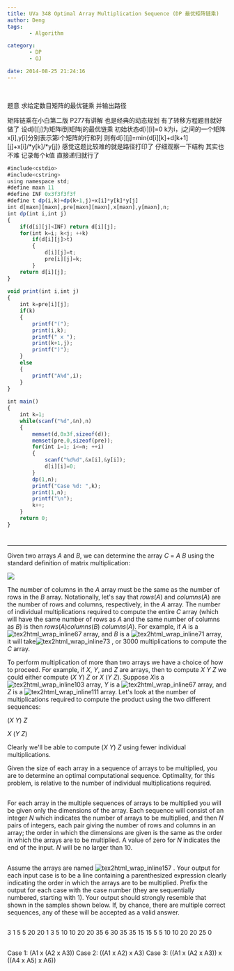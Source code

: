 ```yaml
---
title: UVa 348 Optimal Array Multiplication Sequence (DP 最优矩阵链乘)
author: Deng
tags: 
       - Algorithm

category: 
       - DP
       - OJ

date: 2014-08-25 21:24:16
---
```

﻿﻿

题意 求给定数目矩阵的最优链乘 并输出路径

矩阵链乘在小白第二版 P277有讲解 也是经典的动态规划 有了转移方程题目就好做了 设d[i][j]为矩阵i到矩阵j的最优链乘 初始状态d[i][i]=0 k为i，j之间的一个矩阵 x[i],y[i]分别表示第i个矩阵的行和列 则有d[i][j]=min{d[i][k]+d[k+1][j]+x[i]/*y[k]/*y[j]}
感觉这题比较难的就是路径打印了 仔细观察一下结构 其实也不难 记录每个k值 直接递归就行了

```js 
#include<cstdio>  
#include<cstring>  
using namespace std;  
#define maxn 11  
#define INF 0x3f3f3f3f  
#define t dp(i,k)+dp(k+1,j)+x[i]*y[k]*y[j]  
int d[maxn][maxn],pre[maxn][maxn],x[maxn],y[maxn],n;  
int dp(int i,int j)  
{  
    if(d[i][j]<INF) return d[i][j];  
    for(int k=i; k<j; ++k)  
        if(d[i][j]>t)  
        {  
            d[i][j]=t;  
            pre[i][j]=k;  
        }  
    return d[i][j];  
}  
  
void print(int i,int j)  
{  
    int k=pre[i][j];  
    if(k)  
    {  
        printf("(");  
        print(i,k);  
        printf(" x ");  
        print(k+1,j);  
        printf(")");  
    }  
    else  
    {  
        printf("A%d",i);  
    }  
}  
  
int main()  
{  
    int k=1;  
    while(scanf("%d",&n),n)  
    {  
        memset(d,0x3f,sizeof(d));  
        memset(pre,0,sizeof(pre));  
        for(int i=1; i<=n; ++i)  
        {  
            scanf("%d%d",&x[i],&y[i]);  
            d[i][i]=0;  
        }  
        dp(1,n);  
        printf("Case %d: ",k);  
        print(1,n);  
        printf("\n");  
        k++;  
    }  
    return 0;  
}
```

#

****

Given two arrays *A* and *B*, we can determine the array *C* = *A B* using the standard definition of matrix multiplication:

![](../images/dge.org-external-3-348img13.gif.png)

The number of columns in the *A* array must be the same as the number of rows in the *B* array. Notationally, let's say that *rows*(*A*) and *columns*(*A*) are the number of rows and columns, respectively, in the *A* array. The number of individual multiplications required to compute the entire *C* array (which will have the same number of rows as *A* and the same number of columns as *B*) is then *rows*(*A*)*columns*(*B*) *columns*(*A*). For example, if *A* is a ![tex2html_wrap_inline67](../images/dge.org-external-3-348img1.gif.png) array, and *B* is a ![tex2html_wrap_inline71](../images/dge.org-external-3-348img2.gif.png) array, it will take![tex2html_wrap_inline73](../images/dge.org-external-3-348img3.gif.png) , or 3000 multiplications to compute the *C* array.

To perform multiplication of more than two arrays we have a choice of how to proceed. For example, if *X*, *Y*, and *Z* are arrays, then to compute *X Y Z* we could either compute (*X Y*) *Z* or *X* (*Y Z*). Suppose *X*is a ![tex2html_wrap_inline103](../images/dge.org-external-3-348img4.gif.png) array, *Y* is a ![tex2html_wrap_inline67](../images/dge.org-external-3-348img1.gif.png) array, and *Z* is a ![tex2html_wrap_inline111](../images/dge.org-external-3-348img5.gif.png) array. Let's look at the number of multiplications required to compute the product using the two different sequences:

(*X Y*) *Z*

*X* (*Y Z*)

Clearly we'll be able to compute (*X Y*) *Z* using fewer individual multiplications.

Given the size of each array in a sequence of arrays to be multiplied, you are to determine an optimal computational sequence. Optimality, for this problem, is relative to the number of individual multiplications required.

##

For each array in the multiple sequences of arrays to be multiplied you will be given only the dimensions of the array. Each sequence will consist of an integer *N* which indicates the number of arrays to be multiplied, and then *N* pairs of integers, each pair giving the number of rows and columns in an array; the order in which the dimensions are given is the same as the order in which the arrays are to be multiplied. A value of zero for *N* indicates the end of the input. *N* will be no larger than 10.

##

Assume the arrays are named ![tex2html_wrap_inline157](../images/dge.org-external-3-348img12.gif.png) . Your output for each input case is to be a line containing a parenthesized expression clearly indicating the order in which the arrays are to be multiplied. Prefix the output for each case with the case number (they are sequentially numbered, starting with 1). Your output should strongly resemble that shown in the samples shown below. If, by chance, there are multiple correct sequences, any of these will be accepted as a valid answer.

##

3 1 5 5 20 20 1 3 5 10 10 20 20 35 6 30 35 35 15 15 5 5 10 10 20 20 25 0

##

Case 1: (A1 x (A2 x A3)) Case 2: ((A1 x A2) x A3) Case 3: ((A1 x (A2 x A3)) x ((A4 x A5) x A6))

﻿﻿